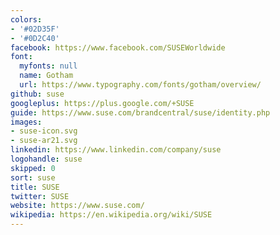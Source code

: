 ```yaml
---
colors:
- '#02D35F'
- '#0D2C40'
facebook: https://www.facebook.com/SUSEWorldwide
font:
  myfonts: null
  name: Gotham
  url: https://www.typography.com/fonts/gotham/overview/
github: suse
googleplus: https://plus.google.com/+SUSE
guide: https://www.suse.com/brandcentral/suse/identity.php
images:
- suse-icon.svg
- suse-ar21.svg
linkedin: https://www.linkedin.com/company/suse
logohandle: suse
skipped: 0
sort: suse
title: SUSE
twitter: SUSE
website: https://www.suse.com/
wikipedia: https://en.wikipedia.org/wiki/SUSE
---
```

